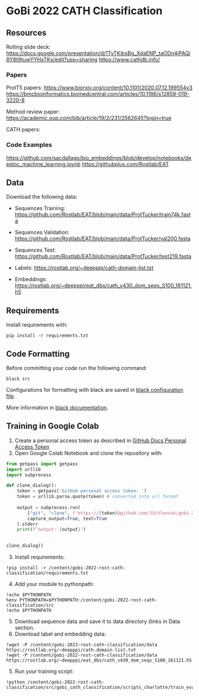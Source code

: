 # GoBi 2022 CATH Classification

## Resources
Rolling slide deck: https://docs.google.com/presentation/d/1TvTKibsBg_XdaENP_taODn4jPAQi8Y8t9tuwYYHxTKs/edit?usp=sharing
https://www.cathdb.info/

### Papers
ProtT5 papers:
https://www.biorxiv.org/content/10.1101/2020.07.12.199554v3
https://bmcbioinformatics.biomedcentral.com/articles/10.1186/s12859-019-3220-8

Method review paper: https://academic.oup.com/bib/article/19/2/231/2562645?login=true

CATH papers:


### Code Examples
https://github.com/sacdallago/bio_embeddings/blob/develop/notebooks/deeploc_machine_learning.ipynb
https://githubplus.com/Rostlab/EAT

## Data
Download the following data:

- Sequences Training: https://github.com/Rostlab/EAT/blob/main/data/ProtTucker/train74k.fasta
- Sequences Validation: https://github.com/Rostlab/EAT/blob/main/data/ProtTucker/val200.fasta
- Sequences Test: https://github.com/Rostlab/EAT/blob/main/data/ProtTucker/test219.fasta

- Labels: https://rostlab.org/~deepppi/cath-domain-list.txt

- Embeddings: https://rostlab.org/~deepppi/eat_dbs/cath_v430_dom_seqs_S100_161121.h5


## Requirements
Install requirements with:
```
pip install -r requirements.txt
```



## Code Formatting
Before committing your code run the following command:
```
black src
```
Configurations for formatting with black are saved in [black configuration file](src/pyproject.toml).

More information in [black documentation](https://black.readthedocs.io/en/stable/usage_and_configuration/the_basics.html#configuration-via-a-file).


## Training in Google Colab
1. Create a personal access token as described in [GitHub Docs Personal Access Token](https://docs.github.com/en/authentication/keeping-your-account-and-data-secure/creating-a-personal-access-token)
2. Open Google Colab Notebook and clone the repository with:
```python
from getpass import getpass
import urllib
import subprocess

def clone_dialog():
    token = getpass('GitHub personal access token: ')
    token = urllib.parse.quote(token) # converted into url format
    
    output = subprocess.run(
        ["git", "clone", f'https://{token}@github.com/JSchlensok/gobi-2022-rost-cath-classification.git'], 
        capture_output=True, text=True
    ).stderr
    print(f"output: {output}")
    

clone_dialog()
```
3. Install requirements:
```
!pip install -r /content/gobi-2022-rost-cath-classification/requirements.txt
```
4. Add your module to pythonpath:
```
!echo $PYTHONPATH
%env PYTHONPATH=$PYTHONPATH:/content/gobi-2022-rost-cath-classification/src
!echo $PYTHONPATH
```
5. Download sequence data and save it to data directory (links in Data section.
6. Download label and embedding data:
```
!wget -P /content/gobi-2022-rost-cath-classification/data https://rostlab.org/~deepppi/cath-domain-list.txt
!wget -P /content/gobi-2022-rost-cath-classification/data https://rostlab.org/~deepppi/eat_dbs/cath_v430_dom_seqs_S100_161121.h5
```
5. Run your training script:
```
!python /content/gobi-2022-rost-cath-classification/src/gobi_cath_classification/scripts_charlotte/train_eval.py
```



